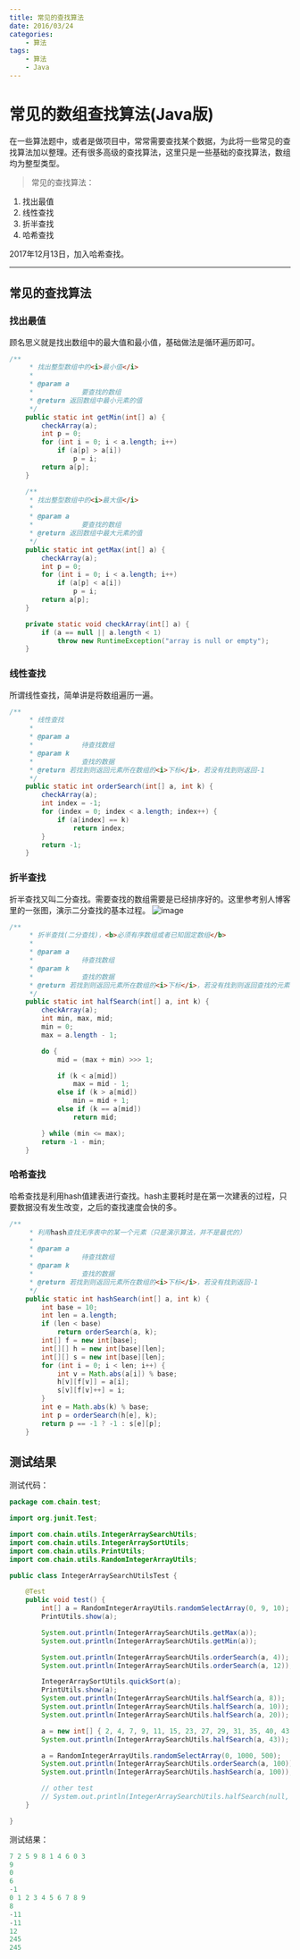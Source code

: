 ```yaml
---
title: 常见的查找算法
date: 2016/03/24
categories: 
	- 算法
tags: 
	- 算法
	- Java
---
```


常见的数组查找算法(Java版)
===================

在一些算法题中，或者是做项目中，常常需要查找某个数据，为此将一些常见的查找算法加以整理。还有很多高级的查找算法，这里只是一些基础的查找算法，数组均为整型类型。
> 常见的查找算法：
1. 找出最值
2. 线性查找
3. 折半查找
4. 哈希查找

2017年12月13日，加入哈希查找。

----------
## 常见的查找算法
### 找出最值
顾名思义就是找出数组中的最大值和最小值，基础做法是循环遍历即可。
```Java
/**
	 * 找出整型数组中的<i>最小值</i>
	 * 
	 * @param a
	 *            要查找的数组
	 * @return 返回数组中最小元素的值
	 */
	public static int getMin(int[] a) {
		checkArray(a);
		int p = 0;
		for (int i = 0; i < a.length; i++)
			if (a[p] > a[i])
				p = i;
		return a[p];
	}

	/**
	 * 找出整型数组中的<i>最大值</i>
	 * 
	 * @param a
	 *            要查找的数组
	 * @return 返回数组中最大元素的值
	 */
	public static int getMax(int[] a) {
		checkArray(a);
		int p = 0;
		for (int i = 0; i < a.length; i++)
			if (a[p] < a[i])
				p = i;
		return a[p];
	}

	private static void checkArray(int[] a) {
		if (a == null || a.length < 1)
			throw new RuntimeException("array is null or empty");
	}
```

### 线性查找
所谓线性查找，简单讲是将数组遍历一遍。
```Java
/**
	 * 线性查找
	 * 
	 * @param a
	 *            待查找数组
	 * @param k
	 *            查找的数据
	 * @return 若找到则返回元素所在数组的<i>下标</i>，若没有找到则返回-1
	 */
	public static int orderSearch(int[] a, int k) {
		checkArray(a);
		int index = -1;
		for (index = 0; index < a.length; index++) {
			if (a[index] == k)
				return index;
		}
		return -1;
	}

```

### 折半查找
折半查找又叫二分查找。需要查找的数组需要是已经排序好的。这里参考别人博客里的一张图，演示二分查找的基本过程。
![image](http://img.blog.csdn.net/20130708154419484?watermark/2/text/aHR0cDovL2Jsb2cuY3Nkbi5uZXQvbHVvd2VpZnU=/font/5a6L5L2T/fontsize/400/fill/I0JBQkFCMA==/dissolve/70/gravity/SouthEast)
```Java
/**
	 * 折半查找(二分查找)，<b>必须有序数组或者已知固定数组</b>
	 * 
	 * @param a
	 *            待查找数组
	 * @param k
	 *            查找的数据
	 * @return 若找到则返回元素所在数组的<i>下标</i>，若没有找到则返回查找的元素在序列<i>可插入的位置的负数</i>
	 */
	public static int halfSearch(int[] a, int k) {
		checkArray(a);
		int min, max, mid;
		min = 0;
		max = a.length - 1;

		do {
			mid = (max + min) >>> 1;

			if (k < a[mid])
				max = mid - 1;
			else if (k > a[mid])
				min = mid + 1;
			else if (k == a[mid])
				return mid;

		} while (min <= max);
		return -1 - min;
	}
```

### 哈希查找
哈希查找是利用hash值建表进行查找。hash主要耗时是在第一次建表的过程，只要数据没有发生改变，之后的查找速度会快的多。
```java
/**
	 * 利用hash查找无序表中的某一个元素（只是演示算法，并不是最优的）
	 * 
	 * @param a
	 *            待查找数组
	 * @param k
	 *            查找的数据
	 * @return 若找到则返回元素所在数组的<i>下标</i>，若没有找到返回-1
	 */
	public static int hashSearch(int[] a, int k) {
		int base = 10;
		int len = a.length;
		if (len < base)
			return orderSearch(a, k);
		int[] f = new int[base];
		int[][] h = new int[base][len];
		int[][] s = new int[base][len];
		for (int i = 0; i < len; i++) {
			int v = Math.abs(a[i]) % base;
			h[v][f[v]] = a[i];
			s[v][f[v]++] = i;
		}
		int e = Math.abs(k) % base;
		int p = orderSearch(h[e], k);
		return p == -1 ? -1 : s[e][p];
	}
```

## 测试结果

测试代码：

```Java
package com.chain.test;

import org.junit.Test;

import com.chain.utils.IntegerArraySearchUtils;
import com.chain.utils.IntegerArraySortUtils;
import com.chain.utils.PrintUtils;
import com.chain.utils.RandomIntegerArrayUtils;

public class IntegerArraySearchUtilsTest {

	@Test
	public void test() {
		int[] a = RandomIntegerArrayUtils.randomSelectArray(0, 9, 10);
		PrintUtils.show(a);

		System.out.println(IntegerArraySearchUtils.getMax(a));
		System.out.println(IntegerArraySearchUtils.getMin(a));

		System.out.println(IntegerArraySearchUtils.orderSearch(a, 4));
		System.out.println(IntegerArraySearchUtils.orderSearch(a, 12));

		IntegerArraySortUtils.quickSort(a);
		PrintUtils.show(a);
		System.out.println(IntegerArraySearchUtils.halfSearch(a, 8));
		System.out.println(IntegerArraySearchUtils.halfSearch(a, 10));
		System.out.println(IntegerArraySearchUtils.halfSearch(a, 20));

		a = new int[] { 2, 4, 7, 9, 11, 15, 23, 27, 29, 31, 35, 40, 43, 50, 65 };
		System.out.println(IntegerArraySearchUtils.halfSearch(a, 43));

		a = RandomIntegerArrayUtils.randomSelectArray(0, 1000, 500);
		System.out.println(IntegerArraySearchUtils.orderSearch(a, 100));
		System.out.println(IntegerArraySearchUtils.hashSearch(a, 100));

		// other test
		// System.out.println(IntegerArraySearchUtils.halfSearch(null, 8));
	}

}
```

测试结果：

```java
7 2 5 9 8 1 4 6 0 3 
9
0
6
-1
0 1 2 3 4 5 6 7 8 9 
8
-11
-11
12
245
245
```


